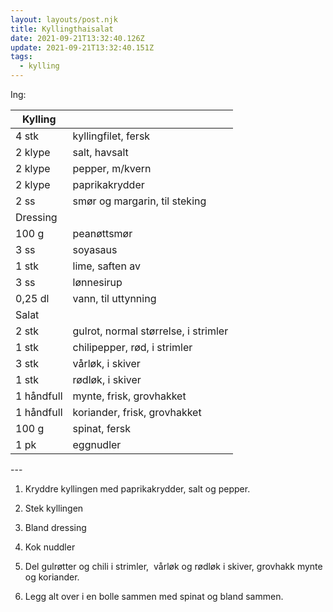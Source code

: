 ```yaml
---
layout: layouts/post.njk
title: Kyllingthaisalat
date: 2021-09-21T13:32:40.126Z
update: 2021-09-21T13:32:40.151Z
tags:
  - kylling
---
```

Ing:





| Kylling    |                                      |
| ---------- | ------------------------------------ |
| 4 stk      | kyllingfilet, fersk                  |
| 2 klype    | salt, havsalt                        |
| 2 klype    | pepper, m/kvern                      |
| 2 klype    | paprikakrydder                       |
| 2 ss       | smør og margarin, til steking        |
| Dressing   |                                      |
| 100 g      | peanøttsmør                          |
| 3 ss       | soyasaus                             |
| 1 stk      | lime, saften av                      |
| 3 ss       | lønnesirup                           |
| 0,25 dl    | vann, til uttynning                  |
| Salat      |                                      |
| 2 stk      | gulrot, normal størrelse, i strimler |
| 1 stk      | chilipepper, rød, i strimler         |
| 3 stk      | vårløk, i skiver                     |
| 1 stk      | rødløk, i skiver                     |
| 1 håndfull | mynte, frisk, grovhakket             |
| 1 håndfull | koriander, frisk, grovhakket         |
| 100 g      | spinat, fersk                        |
| 1 pk       | eggnudler                            |

\---





1. Kryddre kyllingen med paprikakrydder, salt og pepper.

2. Stek kyllingen

3. Bland dressing

4. Kok nuddler

5. Del gulrøtter og chili i strimler,  vårløk og rødløk i skiver, grovhakk mynte og koriander.

6. Legg alt over i en bolle sammen med spinat og bland sammen.